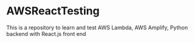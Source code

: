 # AWSReactTesting
This is a repository to learn and test AWS Lambda, AWS Amplify, Python backend with React.js front end
